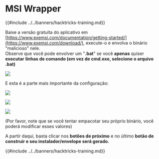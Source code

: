 # MSI Wrapper

{{#include ../../banners/hacktricks-training.md}}

Baixe a versão gratuita do aplicativo em [https://www.exemsi.com/documentation/getting-started/](https://www.exemsi.com/download/), execute-o e envolva o binário "malicioso" nele.\
Observe que você pode envolver um "**.bat**" se você **apenas** quiser **executar** **linhas de comando (em vez de cmd.exe, selecione o arquivo .bat)**

![](<../../images/image (417).png>)

E esta é a parte mais importante da configuração:

![](<../../images/image (312).png>)

![](<../../images/image (346).png>)

![](<../../images/image (1072).png>)

(Por favor, note que se você tentar empacotar seu próprio binário, você poderá modificar esses valores)

A partir daqui, basta clicar nos **botões de próximo** e no último **botão de construir e seu instalador/envelope será gerado.**

{{#include ../../banners/hacktricks-training.md}}
